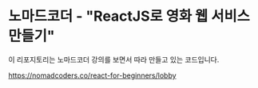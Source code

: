 # 노마드코더 - "ReactJS로 영화 웹 서비스 만들기"

이 리포지토리는 노마드코더 강의를 보면서 따라 만들고 있는 코드입니다.

https://nomadcoders.co/react-for-beginners/lobby
